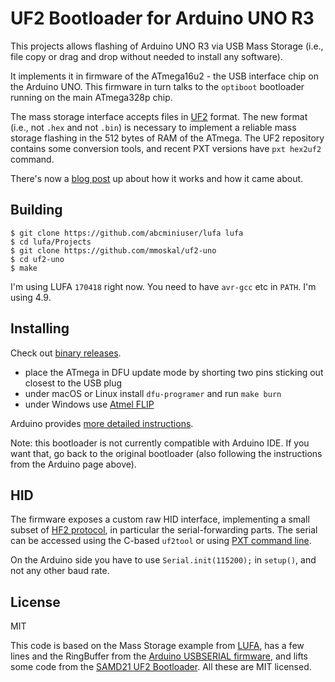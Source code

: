 # UF2 Bootloader for Arduino UNO R3

This projects allows flashing of Arduino UNO R3 via USB Mass Storage
(i.e., file copy or drag and drop without needed to install any software).

It implements it in firmware of the ATmega16u2 - the USB interface chip
on the Arduino UNO. This firmware in turn talks to the `optiboot` bootloader
running on the main ATmega328p chip.

The mass storage interface accepts files in [UF2](https://github.com/microsoft/uf2)
format. The new format (i.e., not `.hex` and not `.bin`) is necessary to implement
a reliable mass storage flashing in the 512 bytes of RAM of the ATmega. The UF2 repository
contains some conversion tools, and recent PXT versions have `pxt hex2uf2` command.

There's now a [blog post](https://makecode.com/blog/uf2-for-arduino-uno) up about how it 
works and how it came about.


## Building

```
$ git clone https://github.com/abcminiuser/lufa lufa
$ cd lufa/Projects
$ git clone https://github.com/mmoskal/uf2-uno
$ cd uf2-uno
$ make
```

I'm using LUFA `170418` right now. You need to have `avr-gcc` etc in `PATH`.
I'm using 4.9.

## Installing

Check out [binary releases](https://github.com/mmoskal/uf2-uno/releases).

* place the ATmega in DFU update mode by shorting two pins sticking out closest to the USB plug
* under macOS or Linux install `dfu-programer` and run `make burn`
* under Windows use [Atmel FLIP](http://www.atmel.com/tools/flip.aspx)

Arduino provides [more detailed instructions](https://www.arduino.cc/en/Hacking/DFUProgramming8U2).

Note: this bootloader is not currently compatible with Arduino IDE. If you want
that, go back to the original bootloader (also following the instructions from the Arduino
page above).

## HID

The firmware exposes a custom raw HID interface, implementing a small subset of 
[HF2 protocol](https://github.com/microsoft/uf2/blob/master/hf2.md), in particular
the serial-forwarding parts. The serial can be accessed using the C-based
`uf2tool` or using [PXT command line](https://makecode.com/cli).

On the Arduino side you have to use `Serial.init(115200);` in `setup()`,
and not any other baud rate. 

## License

MIT

This code is based on the Mass Storage example from [LUFA](http://www.fourwalledcubicle.com/LUFA.php),
has a few lines and the RingBuffer from the 
[Arduino USBSERIAL firmware](https://github.com/arduino/Arduino/tree/master/hardware/arduino/avr/firmwares/atmegaxxu2/arduino-usbserial),
and lifts some code from the [SAMD21 UF2 Bootloader](https://github.com/microsoft/uf2-samd21).
All these are MIT licensed.
